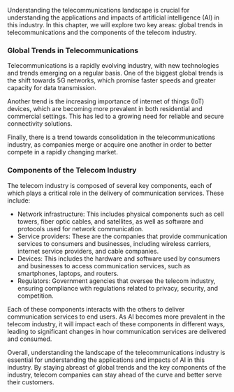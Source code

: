 
Understanding the telecommunications landscape is crucial for understanding the applications and impacts of artificial intelligence (AI) in this industry. In this chapter, we will explore two key areas: global trends in telecommunications and the components of the telecom industry.

### Global Trends in Telecommunications

Telecommunications is a rapidly evolving industry, with new technologies and trends emerging on a regular basis. One of the biggest global trends is the shift towards 5G networks, which promise faster speeds and greater capacity for data transmission.

Another trend is the increasing importance of internet of things (IoT) devices, which are becoming more prevalent in both residential and commercial settings. This has led to a growing need for reliable and secure connectivity solutions.

Finally, there is a trend towards consolidation in the telecommunications industry, as companies merge or acquire one another in order to better compete in a rapidly changing market.

### Components of the Telecom Industry

The telecom industry is composed of several key components, each of which plays a critical role in the delivery of communication services. These include:

* Network infrastructure: This includes physical components such as cell towers, fiber optic cables, and satellites, as well as software and protocols used for network communication.
* Service providers: These are the companies that provide communication services to consumers and businesses, including wireless carriers, internet service providers, and cable companies.
* Devices: This includes the hardware and software used by consumers and businesses to access communication services, such as smartphones, laptops, and routers.
* Regulators: Government agencies that oversee the telecom industry, ensuring compliance with regulations related to privacy, security, and competition.

Each of these components interacts with the others to deliver communication services to end users. As AI becomes more prevalent in the telecom industry, it will impact each of these components in different ways, leading to significant changes in how communication services are delivered and consumed.

Overall, understanding the landscape of the telecommunications industry is essential for understanding the applications and impacts of AI in this industry. By staying abreast of global trends and the key components of the industry, telecom companies can stay ahead of the curve and better serve their customers.
